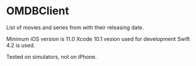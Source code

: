 # OMDBClient
List of movies and series from with their releasing date.

Minimum iOS version is 11.0
Xcode 10.1 vesion used for development 
Swift 4.2 is used.

Tested on simulators, not on iPhone.
